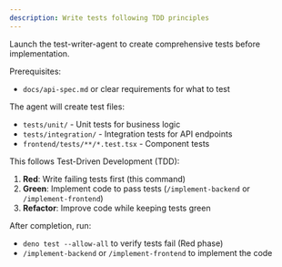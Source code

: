 ```yaml
---
description: Write tests following TDD principles
---
```


Launch the test-writer-agent to create comprehensive tests before implementation.

Prerequisites:
- `docs/api-spec.md` or clear requirements for what to test

The agent will create test files:
- `tests/unit/` - Unit tests for business logic
- `tests/integration/` - Integration tests for API endpoints
- `frontend/tests/**/*.test.tsx` - Component tests

This follows Test-Driven Development (TDD):
1. **Red**: Write failing tests first (this command)
2. **Green**: Implement code to pass tests (`/implement-backend` or `/implement-frontend`)
3. **Refactor**: Improve code while keeping tests green

After completion, run:
- `deno test --allow-all` to verify tests fail (Red phase)
- `/implement-backend` or `/implement-frontend` to implement the code
